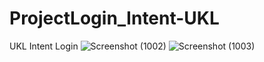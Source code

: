 # ProjectLogin_Intent-UKL
UKL Intent Login
![Screenshot (1002)](https://user-images.githubusercontent.com/93065357/214566363-d98b6003-8dd7-4031-b628-2dd8557faab2.png)
![Screenshot (1003)](https://user-images.githubusercontent.com/93065357/214566392-277985af-d683-44bf-9bc1-bf6e9cd3592a.png)
